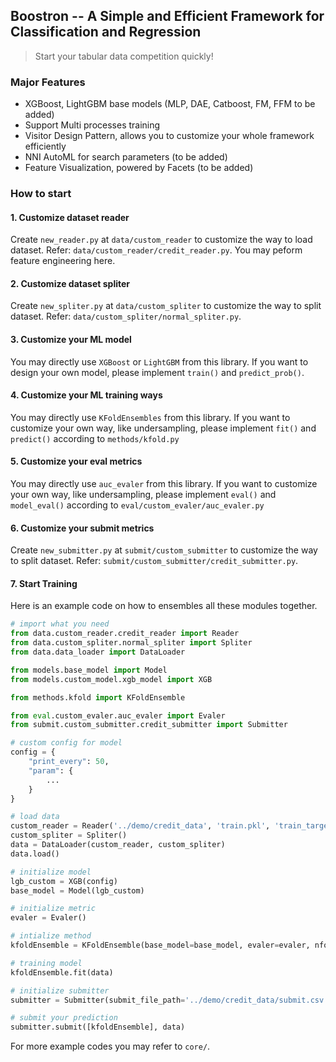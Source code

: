 ## Boostron -- A Simple and Efficient Framework for Classification and Regression

> Start your tabular data competition quickly!

### Major Features
- XGBoost, LightGBM base models (MLP, DAE, Catboost, FM, FFM to be added)
- Support Multi processes training
- Visitor Design Pattern, allows you to customize your whole framework efficiently
- NNI AutoML for search parameters (to be added)
- Feature Visualization, powered by Facets (to be added)

### How to start
#### 1. Customize dataset reader
Create `new_reader.py` at `data/custom_reader` to customize the way to load dataset. Refer: `data/custom_reader/credit_reader.py`. You may peform feature engineering here.
#### 2. Customize dataset spliter
Create `new_spliter.py` at `data/custom_spliter` to customize the way to split dataset. Refer: `data/custom_spliter/normal_spliter.py`.
#### 3. Customize your ML model
You may directly use `XGBoost` or `LightGBM` from this library. If you want  to design your own model, please implement `train()` and `predict_prob()`.
#### 4. Customize your ML training ways
You may directly use `KFoldEnsembles` from this library. If you want to customize your own way, like undersampling, please implement `fit()` and `predict()` according to `methods/kfold.py`
#### 5. Customize your eval metrics
You may directly use `auc_evaler` from this library. If you want to customize your own way, like undersampling, please implement `eval()` and `model_eval()` according to `eval/custom_evaler/auc_evaler.py`
#### 6. Customize your submit metrics
Create `new_submitter.py` at `submit/custom_submitter` to customize the way to split dataset. Refer: `submit/custom_submitter/credit_submitter.py`.
#### 7. Start Training
Here is an example code on how to ensembles all these modules together.
```python
# import what you need
from data.custom_reader.credit_reader import Reader
from data.custom_spliter.normal_spliter import Spliter
from data.data_loader import DataLoader

from models.base_model import Model
from models.custom_model.xgb_model import XGB

from methods.kfold import KFoldEnsemble

from eval.custom_evaler.auc_evaler import Evaler
from submit.custom_submitter.credit_submitter import Submitter

# custom config for model
config = {
    "print_every": 50,
    "param": {
        ...
    }
}

# load data
custom_reader = Reader('../demo/credit_data', 'train.pkl', 'train_target.pkl', 'test.pkl')
custom_spliter = Spliter()
data = DataLoader(custom_reader, custom_spliter)
data.load()

# initialize model
lgb_custom = XGB(config)
base_model = Model(lgb_custom)

# initialize metric
evaler = Evaler()

# intialize method
kfoldEnsemble = KFoldEnsemble(base_model=base_model, evaler=evaler, nfold=5, seed=0, nni_log=False)

# training model
kfoldEnsemble.fit(data)

# initialize submitter
submitter = Submitter(submit_file_path='../demo/credit_data/submit.csv', save_path='../demo', file_name='xgb_base.csv')

# submit your prediction
submitter.submit([kfoldEnsemble], data)
```
For more example codes you may refer to `core/`.


